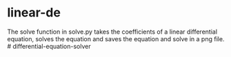 # linear-de
The solve function in solve.py takes the coefficients of a linear differential equation, solves the equation and saves the equation and solve in a png file.
#   d i f f e r e n t i a l - e q u a t i o n - s o l v e r  
 